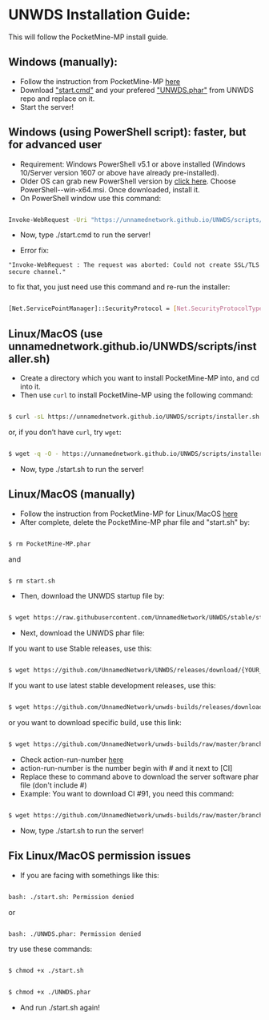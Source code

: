 # UNWDS Installation Guide:
This will follow the PocketMine-MP install guide.
## Windows (manually):
+ Follow the instruction from PocketMine-MP [here](https://pmmp.readthedocs.io/en/rtfd/installation.html)
+ Download ["start.cmd"](https://github.com/UnnamedNetwork/UNWDS/blob/stable/start.cmd) and your prefered ["UNWDS.phar"](https://github.com/UnnamedNetwork/UNWDS/releases) from UNWDS repo and replace on it.
+ Start the server!

## Windows (using PowerShell script): faster, but for advanced user
+ Requirement: Windows PowerShell v5.1 or above installed (Windows 10/Server version 1607 or above have already pre-installed).
+ Older OS can grab new PowerShell version by [click here](https://github.com/PowerShell/PowerShell/releases/). Choose PowerShell-<version>-win-x64.msi. Once downloaded, install it.
+ On PowerShell window use this command:
```sh

Invoke-WebRequest -Uri "https://unnamednetwork.github.io/UNWDS/scripts/installer.ps1" -OutFile "installer.ps1"; powershell -ExecutionPolicy Bypass -File .\installer.ps1

```
+ Now, type ./start.cmd to run the server!

+ Error fix: 
```
"Invoke-WebRequest : The request was aborted: Could not create SSL/TLS secure channel."
```
to fix that, you just need use this command and re-run the installer:
```sh

[Net.ServicePointManager]::SecurityProtocol = [Net.SecurityProtocolType]::Tls12

```

## Linux/MacOS (use unnamednetwork.github.io/UNWDS/scripts/installer.sh)
+ Create a directory which you want to install PocketMine-MP into, and cd into it.
+ Then use `curl` to install PocketMine-MP using the following command:
```sh

$ curl -sL https://unnamednetwork.github.io/UNWDS/scripts/installer.sh | bash -s -

```
or, if you don’t have `curl`, try `wget`:
```sh

$ wget -q -O - https://unnamednetwork.github.io/UNWDS/scripts/installer.sh | bash -s -

```
+ Now, type ./start.sh to run the server!

## Linux/MacOS (manually)
+ Follow the instruction from PocketMine-MP for Linux/MacOS [here](https://pmmp.readthedocs.io/en/rtfd/installation/get-dot-pmmp-dot-io.html)
+ After complete, delete the PocketMine-MP phar file and "start.sh" by:
```sh

$ rm PocketMine-MP.phar

```
and
```sh

$ rm start.sh

```
+ Then, download the UNWDS startup file by:
```sh

$ wget https://raw.githubusercontent.com/UnnamedNetwork/UNWDS/stable/start.sh && chmod +x ./start.sh

```
+ Next, download the UNWDS phar file:

If you want to use Stable releases, use this:
```sh

$ wget https://github.com/UnnamedNetwork/UNWDS/releases/download/{YOUR_PREFERRED_VERESION}/UNWDS.phar

```

If you want to use latest stable development releases, use this:
```sh

$ wget https://github.com/UnnamedNetwork/unwds-builds/releases/download/stable-build/UNWDS.phar


```

or you want to download specific build, use this link:
```sh

$ wget https://github.com/UnnamedNetwork/unwds-builds/raw/master/branch/stable/old/<action-run-number>/UNWDS.phar

```


+ Check action-run-number [here](https://github.com/UnnamedNetwork/UNWDS/actions)
+ action-run-number is the number begin with # and it next to [CI]
+ Replace these to command above to download the server software phar file (don't include #)
+ Example: You want to download CI #91, you need this command:
```sh

$ wget https://github.com/UnnamedNetwork/unwds-builds/raw/master/branch/stable/old/91/UNWDS.phar

```

+ Now, type ./start.sh to run the server!

## Fix Linux/MacOS permission issues
+ If you are facing with somethings like this:
 ```sh

bash: ./start.sh: Permission denied

```
or 

 ```sh

bash: ./UNWDS.phar: Permission denied

```

try use these commands:

 ```sh

$ chmod +x ./start.sh

```
 ```sh

$ chmod +x ./UNWDS.phar

```

+ And run ./start.sh again!


